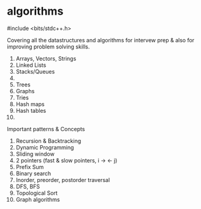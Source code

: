 # algorithms

#include <bits/stdc++.h>

Covering all the datastructures and algorithms for intervew prep & also for improving problem solving skills. 

1. Arrays, Vectors, Strings
2. Linked Lists
3. Stacks/Queues
4. 
5. Trees
6. Graphs
7. Tries
8. Hash maps
9. Hash tables
10. 


Important patterns & Concepts 
1. Recursion & Backtracking
2. Dynamic Programming
3. Sliding window
4. 2 pointers (fast & slow pointers, i -> <- j)
5. Prefix Sum
6. Binary search
7. Inorder, preorder, postorder traversal
8. DFS, BFS
9. Topological Sort
10. Graph algorithms
